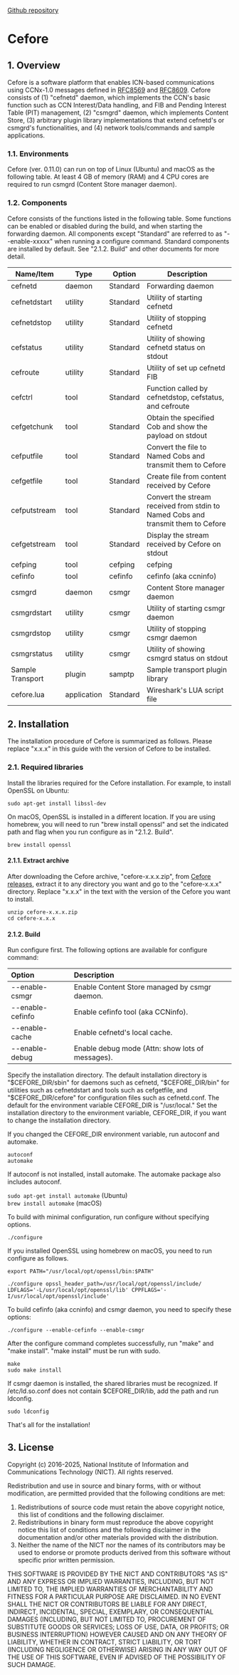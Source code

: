 [Github repository](https://github.com/cefore/cefore/)

# Cefore

## 1. Overview

Cefore is a software platform that enables ICN-based communications using CCNx-1.0 messages defined in [RFC8569](https://www.rfc-editor.org/rfc/rfc8569.html) and [RFC8609](https://www.rfc-editor.org/rfc/rfc8609.html). Cefore consists of (1) "cefnetd" daemon, which implements the CCN's basic function such as CCN Interest/Data handling, and FIB and Pending Interest Table (PIT) management, (2) "csmgrd" daemon, which implements Content Store, (3) arbitrary plugin library implementations that extend cefnetd's or csmgrd's functionalities, and (4) network tools/commands and sample applications.   

### 1.1. Environments

 Cefore (ver. 0.11.0) can run on top of Linux (Ubuntu) and macOS as the following table. At least 4 GB of memory (RAM) and 4 CPU cores are required to run csmgrd (Content Store manager daemon).

### 1.2. Components

 Cefore consists of the functions listed in the following table. Some functions can be enabled or disabled during the build, and when starting the forwarding daemon. All components except "Standard" are referred to as "--enable-xxxxx" when running a configure command. Standard components are installed by default. See "2.1.2. Build" and other documents for more detail.

| Name/Item    | Type    | Option   | Description                                 |
| ------------ | ------- | -------- | ------------------------------------------- |
| cefnetd      | daemon  | Standard | Forwarding daemon                           |
| cefnetdstart | utility | Standard | Utility of starting cefnetd                 |
| cefnetdstop  | utility | Standard | Utility of stopping cefnetd                 |
| cefstatus    | utility | Standard | Utility of showing cefnetd status on stdout |
| cefroute     | utility | Standard | Utility of set up cefnetd FIB               |
| cefctrl      | tool    | Standard | Function called by cefnetdstop, cefstatus, and cefroute |
| cefgetchunk  | tool    | Standard | Obtain the specified Cob and show the payload on stdout |
| cefputfile   | tool    | Standard | Convert the file to Named Cobs and transmit them to Cefore |
| cefgetfile   | tool    | Standard | Create file from content received by Cefore |
| cefputstream | tool    | Standard | Convert the stream received from stdin to Named Cobs and transmit them to Cefore |
| cefgetstream | tool    | Standard | Display the stream received by Cefore on stdout |
| cefping      | tool    | cefping  | cefping                                     |
| cefinfo      | tool    | cefinfo  | cefinfo (aka ccninfo)                       |
| csmgrd       | daemon  | csmgr    | Content Store manager daemon                |
| csmgrdstart  | utility | csmgr    | Utility of starting csmgr daemon            |
| csmgrdstop   | utility | csmgr    | Utility of stopping csmgr daemon            |
| csmgrstatus  | utility | csmgr    | Utility of showing csmgrd status on stdout  |
| Sample Transport | plugin | samptp | Sample transport plugin library            |
| cefore.lua   | application | Standard | Wireshark's LUA script file             |


## 2. Installation

The installation procedure of Cefore is summarized as follows. Please replace "x.x.x" in this guide with the version of Cefore to be installed.  

### 2.1. Required libraries
Install the libraries required for the Cefore installation. For example, to install OpenSSL on Ubuntu:

`sudo apt-get install libssl-dev`

On macOS, OpenSSL is installed in a different location. If you are using homebrew, you will need to run "brew install openssl" and set the indicated path and flag when you run configure as in "2.1.2. Build".

`brew install openssl`


#### 2.1.1. Extract archive
After downloading the Cefore archive, "cefore-x.x.x.zip", from [Cefore releases](https://github.com/cefore/cefore/releases), extract it to any directory you want and go to the "cefore-x.x.x" directory. Replace "x.x.x" in the text with the version of the Cefore you want to install.

`unzip cefore-x.x.x.zip`  
`cd cefore-x.x.x`

#### 2.1.2. Build
Run configure first. The following options are available for configure command:

| Option           | Description                                      |
|:---------------- |:------------------------------------------------ |
| --enable-csmgr   | Enable Content Store managed by csmgr daemon.    |
| --enable-cefinfo | Enable cefinfo tool (aka CCNinfo).               |
| --enable-cache   | Enable cefnetd's local cache.                    |
| --enable-debug   | Enable debug mode (Attn: show lots of messages). |

Specify the installation directory. The default installation directory is "$CEFORE_DIR/sbin" for daemons such as cefnetd, "$CEFORE_DIR/bin" for utilities such as cefnetdstart and tools such as cefgetfile, and "$CEFORE_DIR/cefore" for configuration files such as cefnetd.conf. The default for the environment variable CEFORE_DIR is "/usr/local." Set the installation directory to the environment variable, CEFORE_DIR, if you want to change the installation directory.

If you changed the CEFORE_DIR environment variable, run autoconf and automake.

`autoconf`  
`automake`

If autoconf is not installed, install automake. The automake package also includes autoconf.

`sudo apt-get install automake` (Ubuntu)  
`brew install automake` (macOS)

To build with minimal configuration, run configure without specifying options.

`./configure`

If you installed OpenSSL using homebrew on macOS, you need to run configure as follows.

`export PATH="/usr/local/opt/openssl/bin:$PATH"`

`./configure opssl_header_path=/usr/local/opt/openssl/include/ LDFLAGS='-L/usr/local/opt/openssl/lib' CPPFLAGS='-I/usr/local/opt/openssl/include'`

To build cefinfo (aka ccninfo) and csmgr daemon, you need to specify these options:  

`./configure --enable-cefinfo --enable-csmgr`

After the configure command completes successfully, run "make" and "make install". "make install" must be run with sudo.

`make`  
`sudo make install`

If csmgr daemon is installed, the shared libraries must be recognized. If /etc/ld.so.conf does not contain $CEFORE_DIR/lib, add the path and run ldconfig.

`sudo ldconfig`

That's all for the installation!


## 3. License

Copyright (c) 2016-2025, National Institute of Information and Communications Technology (NICT). All rights reserved.  

Redistribution and use in source and binary forms, with or without modification, are permitted provided that the following conditions are met:
1. Redistributions of source code must retain the above copyright notice, this list of conditions and the following disclaimer.
2. Redistributions in binary form must reproduce the above copyright notice this list of conditions and the following disclaimer in the documentation and/or other materials provided with the distribution.
3. Neither the name of the NICT nor the names of its contributors may be used to endorse or promote products derived from this software without specific prior written permission.  

THIS SOFTWARE IS PROVIDED BY THE NICT AND CONTRIBUTORS "AS IS" AND ANY EXPRESS OR IMPLIED WARRANTIES, INCLUDING, BUT NOT LIMITED TO, THE IMPLIED WARRANTIES OF MERCHANTABILITY AND FITNESS FOR A PARTICULAR PURPOSE ARE DISCLAIMED. IN NO EVENT SHALL THE NICT OR CONTRIBUTORS BE LIABLE FOR ANY DIRECT, INDIRECT, INCIDENTAL, SPECIAL, EXEMPLARY, OR CONSEQUENTIAL DAMAGES (INCLUDING, BUT NOT LIMITED TO, PROCUREMENT OF SUBSTITUTE GOODS OR SERVICES; LOSS OF USE, DATA, OR PROFITS; OR BUSINESS INTERRUPTION) HOWEVER CAUSED AND ON ANY THEORY OF LIABILITY, WHETHER IN CONTRACT, STRICT LIABILITY, OR TORT (INCLUDING NEGLIGENCE OR OTHERWISE) ARISING IN ANY WAY OUT OF THE USE OF THIS SOFTWARE, EVEN IF ADVISED OF THE POSSIBILITY OF SUCH DAMAGE.
